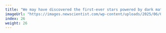 ```yaml
---
title: "We may have discovered the first-ever stars powered by dark matter"
imageUrl: "https://images.newscientist.com/wp-content/uploads/2025/06/06101130/SEI_254497072.jpg?width=788"
index: 26
weight: 26
---
```

